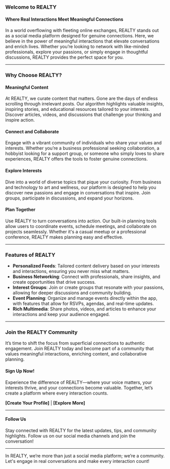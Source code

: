 ### Welcome to REALTY

#### Where Real Interactions Meet Meaningful Connections

In a world overflowing with fleeting online exchanges, REALTY stands out as a
social media platform designed for genuine connections. Here, we believe in the
power of meaningful interactions that elevate conversations and enrich lives.
Whether you’re looking to network with like-minded professionals, explore your
passions, or simply engage in thoughtful discussions, REALTY provides the
perfect space for you.

---

### Why Choose REALTY?

#### **Meaningful Content**

At REALTY, we curate content that matters. Gone are the days of endless
scrolling through irrelevant posts. Our algorithm highlights valuable insights,
inspiring stories, and educational resources tailored to your interests.
Discover articles, videos, and discussions that challenge your thinking and
inspire action.

#### **Connect and Collaborate**

Engage with a vibrant community of individuals who share your values and
interests. Whether you’re a business professional seeking collaboration, a
hobbyist looking for a support group, or someone who simply loves to share
experiences, REALTY offers the tools to foster genuine connections.

#### **Explore Interests**

Dive into a world of diverse topics that pique your curiosity. From business and
technology to art and wellness, our platform is designed to help you discover
new passions and engage in conversations that inspire. Join groups, participate
in discussions, and expand your horizons.

#### **Plan Together**

Use REALTY to turn conversations into action. Our built-in planning tools allow
users to coordinate events, schedule meetings, and collaborate on projects
seamlessly. Whether it's a casual meetup or a professional conference, REALTY
makes planning easy and effective.

---

### Features of REALTY

- **Personalized Feeds**: Tailored content delivery based on your interests and
  interactions, ensuring you never miss what matters.
- **Business Networking**: Connect with professionals, share insights, and
  create opportunities that drive success.
- **Interest Groups**: Join or create groups that resonate with your passions,
  allowing for deeper discussions and community building.
- **Event Planning**: Organize and manage events directly within the app, with
  features that allow for RSVPs, agendas, and real-time updates.
- **Rich Multimedia**: Share photos, videos, and articles to enhance your
  interactions and keep your audience engaged.

---

### Join the REALTY Community

It’s time to shift the focus from superficial connections to authentic
engagement. Join REALTY today and become part of a community that values
meaningful interactions, enriching content, and collaborative planning.

#### Sign Up Now!

Experience the difference of REALTY—where your voice matters, your interests
thrive, and your connections become valuable. Together, let’s create a platform
where every interaction counts.

**[Create Your Profile]** | **[Explore More]**

---

#### Follow Us

Stay connected with REALTY for the latest updates, tips, and community
highlights. Follow us on our social media channels and join the conversation!

---

In REALTY, we’re more than just a social media platform; we’re a community.
Let's engage in real conversations and make every interaction count!
